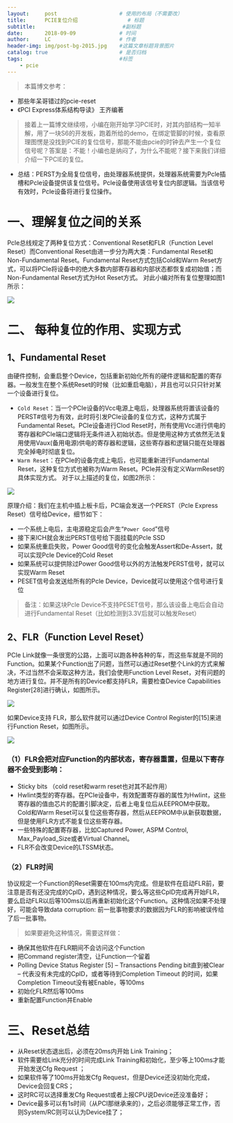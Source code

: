 ```yaml
---
layout:     post   				    # 使用的布局（不需要改）
title:      PCIE复位介绍 				# 标题 
subtitle:                            #副标题
date:       2018-09-09 				# 时间
author:     LC 						# 作者
header-img: img/post-bg-2015.jpg 	#这篇文章标题背景图片
catalog: true 						# 是否归档
tags:								#标签
    - pcie
---
```


>本篇博文参考：
* 那些年呆哥错过的pcie-reset
* 《PCI Express体系结构导读》 王齐编著

>接着上一篇博文继续唠，小编在刚开始学习PCIE时，对其内部结构一知半解，用了一块S6的开发板，跑着所给的demo，在绑定管脚的时候，查看原理图愣是没找到PCIE的复位信号，那能不能由pcie的时钟去产生一个复位信号呢？答案是：不能！小编也是纳闷了，为什么不能呢？接下来我们详细介绍一下PCIE的复位。


* 总结：PERST为全局复位信号，由处理器系统提供，处理器系统需要为Pcle插槽和Pcle设备提供该复位信号。Pcle设备使用该信号复位内部逻辑。当该信号有效时，Pcle设备将进行复位操作。

# 一、理解复位之间的关系
Pcle总线规定了两种复位方式：Conventional Reset和FLR（Function Level Reset）而Conventional Reset由进一步分为两大类：Fundamental Reset和Non-Fundamental Reset。Fundamental Reset方式包括Cold和Warm Reset方式，可以将PCIe将设备中的绝大多数内部寄存器和内部状态都恢复成初始值；而Non-Fundamental Reset方式为Hot Reset方式。
对此小编对所有复位整理如图1所示：

![](http://ww1.sinaimg.cn/large/ebdd169ely1fv39qlzk0dj20ie05n74b.jpg)

# 二、 每种复位的作用、实现方式
## 1、Fundamental Reset
由硬件控制，会重启整个Device，包括重新初始化所有的硬件逻辑和配置的寄存器。一般发生在整个系统Reset的时候（比如重启电脑），并且也可以只只针对某一个设备进行复位。
* `Cold Reset`：当一个PCIe设备的Vcc电源上电后，处理器系统将置该设备的PERST#信号为有效，此时将引发PCIe设备的复位方式，这种方式属于Fundamental Reset。PCIe设备进行Clod Reset时，所有使用Vcc进行供电的寄存器和PCIe端口逻辑将无条件进入初始状态。但是使用这种方式依然无法复用使用Vaux(备用电源)供电的寄存器和逻辑，这些寄存器和逻辑只能在处理器完全掉电时彻底复位。
* `Warm Reset`：在PCIe的设备完成上电后，也可能重新进行Fundamental Reset，这种复位方式也被称为Warm Reset。PCIe并没有定义WarmReset的具体实现方式。
对于以上描述的复位，如图2所示：

![](http://ww1.sinaimg.cn/large/ebdd169ely1fv5odv1utnj20980a5q44.jpg)

原理介绍：我们在主机中插上板卡后，PC端会发送一个PERST（Pcle Express Reset）信号给Device，细节如下：
* 一个系统上电后，主电源稳定后会产生“`Power Good`”信号
* 接下来ICH就会发出PERST信号给下面挂载的Pcle SSD
* 如果系统重启失败，Power Good信号的变化会触发Assert和De-Assert，就可以实现Pcle Device的Cold Reset
* 如果系统可以提供除过Power Good信号以外的方法触发PERST信号，就可以实现Warm Reset
* PESET信号会发送给所有的Pcle Device，Device就可以使用这个信号进行复位
>备注：如果这块Pcle Device不支持PESET信号，那么该设备上电后会自动进行Fundamental Reset（比如检测到3.3V后就可以触发Reset）

## 2、FLR（Function Level Reset）
PCIe Link就像一条很宽的公路，上面可以跑各种各种的车，而这些车就是不同的Function。如果某个Function出了问题，当然可以通过Reset整个Link的方式来解决，不过当然不会采取这种方法，我们会使用Function Level Reset，对有问题的地方进行复位。并不是所有的Device都支持FLR，需要检查Device Capabilities Register[28]进行确认，如图所示。

![](http://ww1.sinaimg.cn/large/ebdd169ely1fv5pyuxb8wj20d305ddg7.jpg)

如果Device支持 FLR，那么软件就可以通过Device Control Register的[15]来进行Function Reset，如图所示。

![](http://ww1.sinaimg.cn/large/ebdd169ely1fv5q029wkuj20cn069aaf.jpg)

### （1）FLR会把对应Function的内部状态，寄存器重置，但是以下寄存器不会受到影响：
* Sticky bits （cold reset和warm reset也对其不起作用）
* HwIint类型的寄存器。在PCIe设备中，有效配置寄存器的属性为HwIint，这些寄存器的值由芯片的配置引脚决定，后者上电复位后从EEPROM中获取。Cold和Warm Reset可以复位这些寄存器，然后从EEPROM中从新获取数据，但是使用FLR方式不能复位这些寄存器。 
* 一些特殊的配置寄存器，比如Captured Power, ASPM Control, Max_Payload_Size或者Virtual Channel。
* FLR不会改变Device的LTSSM状态。

### （2）FLR时间
协议规定一个Function的Reset需要在100ms内完成。但是软件在启动FLR前，要注意是否有还没完成的CplD，遇到这种情况，要么等这些CplD完成再开始FLR，要么启动FLR以后等100ms以后再重新初始化这个Function。这种情况如果不处理好，可能会导致data corruption: 前一批事物要求的数据因为FLR的影响被误传给了后一批事物。

>如果要避免这种情况，需要这样做：
*  确保其他软件在FLR期间不会访问这个Function
*  把Command register清空，让Function一个留着
*  Polling Device Status Register [5] – Transactions Pending bit直到被Clear – 代表没有未完成的CplD，或者等待到Completion Timeout 的时间，如果Completion Timeout没有被Enable，等100ms
*  初始化FLR然后等100ms
*  重新配置Function并Enable

# 三、Reset总结
* 从Reset状态退出后，必须在20ms内开始 Link Training；
* 软件需要给Link充分的时间完成Link Training和初始化，至少等上100ms才能开始发送Cfg Request ；
* 如果软件等了100ms开始发Cfg Request，但是Device还没初始化完成，Device会回复CRS；
* 这时RC可以选择重发Cfg Request或者上报CPU说Device还没准备好；
* Device最多可以有1s时间（从PCI那继承来的），之后必须能够正常工作，否则System/RC则可以认为Device挂了；